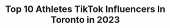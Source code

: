 ---
title: Top 10 Athletes TikTok Influencers In Toronto in 2023
description: >-
  Find top athletes TikTok influencers in Toronto in 2023. Most popular hashtags: #fyp #foryou #toronto #canada.
platform: TikTok
hits: 10
text_top: Identify the top-rated TikTok profiles on inBeat.
text_bottom: Our search engine holds 10 TikTok influencers like this in Toronto, Canada for you to work with.
profiles:
  - username: "toksports"
    fullname: >-
      TokSports
    bio: >-
      Some sports stuff. 🏀⚾️⚽️🏈 Maybe a bit controversial 🤔. Reading this? Follow!
    location: "Canada"
    followers: 20700
    engagement: 893
    commentsToLikes: 0.091730
    id: ck9nczgn2cb7v0j78v8gozhso
    verified: false
    hashtags: "#lakers, #bucks, #clippers, #patriots"
  - username: "thisleafsfan"
    fullname: >-
      Joel Cox
    bio: >-
      17 Hockey Content🏒 70k use discount code “LEAFSFAN”
    location: "Canada"
    followers: 71100
    engagement: 1726
    commentsToLikes: 0.062261
    id: ckb9k7ia8bwn50j23xu7eur51
    verified: false
    hashtags: "#fyp, #hockey, #nhl, #foryou"
  - username: "mc.design"
    fullname: >-
      mc design
    bio: >-
      16 yr old artist I design stuff and draw athletes Goal 🔀 20K
    location: "Canada"
    followers: 11000
    engagement: 1511
    commentsToLikes: 0.039754
    id: ck9r3mn24qlnt0j78r2rs71j3
    verified: false
    hashtags: "#2k20, #basketball, #fyp, #lakers"
  - username: "dumbanddumber416"
    fullname: >-
      Sar and Ang
    bio: >-
      Life of sar and Ang 🥤 Toronto @angcippone @saraliaa
    location: "Canada"
    followers: 21745
    engagement: 353
    commentsToLikes: 0.020511
    id: ckb0w1pulla0b0j236nhi5r3j
    verified: false
    hashtags: "#promdiy, #quarantine, #xyzbca, #earthday"
  - username: "ethan.ohehir"
    fullname: >-
      Ethan
    bio: >-
      TORONTO🇨🇦 Elite Modelling Management Toronto 19
    location: "Canada"
    followers: 28000
    engagement: 1157
    commentsToLikes: 0.015883
    id: ckb8zw75lfiee0j23tzwt3ubr
    verified: false
    hashtags: "#canadian, #relationship, #muscle, #hot"
  - username: "thatsoccerplayer77"
    fullname: >-
      Patty Lamanna
    bio: >-
      22 🇮🇹 Toronto Follow me on IG Thanks for 100k!!!!
    location: "Canada"
    followers: 107200
    engagement: 988
    commentsToLikes: 0.012619
    id: ckdnud1cun00y0j231h6e1ho2
    verified: false
    hashtags: "#trend, #relatable, #foryou, #fyp"
  - username: "oliviawardenn"
    fullname: >-
      Olivia Warden
    bio: >-
      Im not funny Toronto, Barbados & all over
    location: "Canada"
    followers: 16100
    engagement: 783
    commentsToLikes: 0.031881
    id: ck9k8ipky98nd0j78v66z7vly
    verified: false
    hashtags: "#snapshot, #toronto, #canada, #foryou"
  - username: "austinshaw3030"
    fullname: >-
      austinshaw
    bio: >-
      Wow a guy who isn’t good looking but makes some funny ass content Follow❤️
    location: "Canada"
    followers: 37500
    engagement: 1776
    commentsToLikes: 0.040343
    id: ckb93az4gjzuh0j23meepi1ce
    verified: false
    hashtags: "#darkhumour, #foryou, #foryoupage, #laugh"
  - username: "pressuretodiamonds"
    fullname: >-
      PressureToDiamonds
    bio: >-
      Semi TikTok famous
    location: "Canada"
    followers: 4388
    engagement: 537
    commentsToLikes: 0.017699
    id: ck92uypgpo9mg0j78ek51ngl7
    verified: false
    hashtags: "#haha, #fyp, #foryoupage, #funny"
  - username: "williambuffey"
    fullname: >-
      williambuffey
    bio: >-
      Yo✌️ ¯\_(ツ)_/¯ Lost? Yeah same🤷‍♂️
    location: "Canada"
    followers: 92200
    engagement: 1802
    commentsToLikes: 0.013294
    id: ckbfga3xlbb3x0j233t07oqij
    verified: false
    hashtags: "#trending, #snowboard, #xyzbca, #fyp"
---